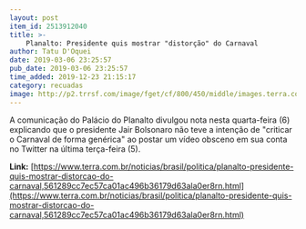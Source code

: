 ```yaml
---
layout: post
item_id: 2513912040
title: >-
    Planalto: Presidente quis mostrar "distorção" do Carnaval
author: Tatu D'Oquei
date: 2019-03-06 23:25:57
pub_date: 2019-03-06 23:25:57
time_added: 2019-12-23 21:15:17
category: recuadas
image: http://p2.trrsf.com/image/fget/cf/800/450/middle/images.terra.com/2019/03/06/2019-03-06T135421Z_1_LYNXNPEF2517V_RTROPTP_4_BRAZIL-GUNS.JPG
---
```


A comunicação do Palácio do Planalto divulgou nota nesta quarta-feira (6) explicando que o presidente Jair Bolsonaro não teve a intenção de "criticar o Carnaval de forma genérica" ao postar um vídeo obsceno em sua conta no Twitter na última terça-feira (5).

**Link:** [https://www.terra.com.br/noticias/brasil/politica/planalto-presidente-quis-mostrar-distorcao-do-carnaval,561289cc7ec57ca01ac496b36179d63ala0er8rn.html](https://www.terra.com.br/noticias/brasil/politica/planalto-presidente-quis-mostrar-distorcao-do-carnaval,561289cc7ec57ca01ac496b36179d63ala0er8rn.html)

